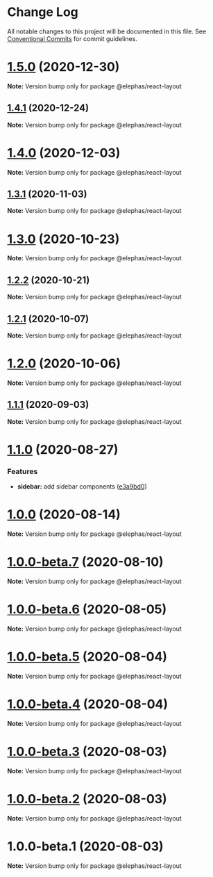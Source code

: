 # Change Log

All notable changes to this project will be documented in this file.
See [Conventional Commits](https://conventionalcommits.org) for commit guidelines.

# [1.5.0](https://github.com/cft-group/elephas-react/compare/v1.4.1...v1.5.0) (2020-12-30)

**Note:** Version bump only for package @elephas/react-layout





## [1.4.1](https://github.com/cft-group/elephas-react/compare/v1.4.0...v1.4.1) (2020-12-24)

**Note:** Version bump only for package @elephas/react-layout





# [1.4.0](https://github.com/cft-group/elephas-react/compare/v1.3.1...v1.4.0) (2020-12-03)

**Note:** Version bump only for package @elephas/react-layout





## [1.3.1](https://github.com/cft-group/elephas-react/compare/v1.3.0...v1.3.1) (2020-11-03)

**Note:** Version bump only for package @elephas/react-layout





# [1.3.0](https://github.com/cft-group/elephas-react/compare/v1.2.2...v1.3.0) (2020-10-23)

**Note:** Version bump only for package @elephas/react-layout





## [1.2.2](https://github.com/cft-group/elephas-react/compare/v1.2.1...v1.2.2) (2020-10-21)

**Note:** Version bump only for package @elephas/react-layout





## [1.2.1](https://github.com/cft-group/elephas-react/compare/v1.2.0...v1.2.1) (2020-10-07)

**Note:** Version bump only for package @elephas/react-layout





# [1.2.0](https://github.com/cft-group/elephas-react/compare/v1.1.1...v1.2.0) (2020-10-06)

**Note:** Version bump only for package @elephas/react-layout





## [1.1.1](https://github.com/cft-group/elephas-react/compare/v1.1.0...v1.1.1) (2020-09-03)

**Note:** Version bump only for package @elephas/react-layout





# [1.1.0](https://github.com/cft-group/elephas-react/compare/v1.0.0...v1.1.0) (2020-08-27)


### Features

* **sidebar:** add sidebar components ([e3a9bd0](https://github.com/cft-group/elephas-react/commit/e3a9bd002aecc3b11d90d790583d4f8aaeccc58b))





# [1.0.0](https://github.com/cft-group/elephas-react/compare/v1.0.0-beta.7...v1.0.0) (2020-08-14)

**Note:** Version bump only for package @elephas/react-layout





# [1.0.0-beta.7](https://github.com/cft-group/elephas-react/compare/v1.0.0-beta.6...v1.0.0-beta.7) (2020-08-10)

**Note:** Version bump only for package @elephas/react-layout





# [1.0.0-beta.6](https://github.com/cft-group/elephas-react/compare/v1.0.0-beta.5...v1.0.0-beta.6) (2020-08-05)

**Note:** Version bump only for package @elephas/react-layout





# [1.0.0-beta.5](https://github.com/cft-group/elephas-react/compare/v1.0.0-beta.4...v1.0.0-beta.5) (2020-08-04)

**Note:** Version bump only for package @elephas/react-layout





# [1.0.0-beta.4](https://github.com/cft-group/elephas-react/compare/v1.0.0-beta.3...v1.0.0-beta.4) (2020-08-04)

**Note:** Version bump only for package @elephas/react-layout





# [1.0.0-beta.3](https://github.com/cft-group/elephas-react/compare/v1.0.0-beta.2...v1.0.0-beta.3) (2020-08-03)

**Note:** Version bump only for package @elephas/react-layout





# [1.0.0-beta.2](https://github.com/cft-group/elephas-react/compare/v1.0.0-beta.1...v1.0.0-beta.2) (2020-08-03)

**Note:** Version bump only for package @elephas/react-layout





# 1.0.0-beta.1 (2020-08-03)

**Note:** Version bump only for package @elephas/react-layout
